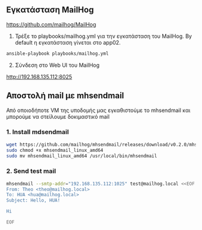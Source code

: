 ## Εγκατάσταση MailHog

https://github.com/mailhog/MailHog 

1. Τρέξε το playbooks/mailhog.yml για την εγκατάσταση του MailHog. By default η εγκατάσταση γίνεται στο app02.

```bash
ansible-playbook playbooks/mailhog.yml 
```

2. Σύνδεση στο Web UI του MailHog

http://192.168.135.112:8025

## Αποστολή mail με mhsendmail

Από οποιοδήποτε VM της υποδομής μας εγκαθιστούμε το mhsendmail και μπορούμε να στείλουμε δοκιμαστικό mail

### 1. Install mdsendmail 

```bash
wget https://github.com/mailhog/mhsendmail/releases/download/v0.2.0/mhsendmail_linux_amd64
sudo chmod +x mhsendmail_linux_amd64
sudo mv mhsendmail_linux_amd64 /usr/local/bin/mhsendmail
```

### 2. Send test mail

```bash
mhsendmail --smtp-addr="192.168.135.112:1025" test@mailhog.local <<EOF
From: Theo <theo@mailhog.local>
To: HUA <hua@mailhog.local>
Subject: Hello, HUA!

Hi

EOF
```
